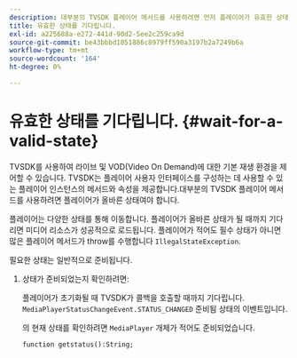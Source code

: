 ```yaml
---
description: 대부분의 TVSDK 플레이어 메서드를 사용하려면 먼저 플레이어가 유효한 상태여야 합니다.
title: 유효한 상태를 기다립니다.
exl-id: a225688a-e272-441d-90d2-5ee2c259ca9d
source-git-commit: be43bbbd1051886c8979ff590a3197b2a7249b6a
workflow-type: tm+mt
source-wordcount: '164'
ht-degree: 0%

---
```


# 유효한 상태를 기다립니다. {#wait-for-a-valid-state}

TVSDK를 사용하여 라이브 및 VOD(Video On Demand)에 대한 기본 재생 환경을 제어할 수 있습니다. TVSDK는 플레이어 사용자 인터페이스를 구성하는 데 사용할 수 있는 플레이어 인스턴스의 메서드와 속성을 제공합니다.대부분의 TVSDK 플레이어 메서드를 사용하려면 플레이어가 올바른 상태여야 합니다.

플레이어는 다양한 상태를 통해 이동합니다. 플레이어가 올바른 상태가 될 때까지 기다리면 미디어 리소스가 성공적으로 로드됩니다. 플레이어가 적어도 필수 상태가 아니면 많은 플레이어 메서드가 throw를 수행합니다 `IllegalStateException`.

필요한 상태는 일반적으로 준비됩니다.

1. 상태가 준비되었는지 확인하려면:

   플레이어가 초기화될 때 TVSDK가 콜백을 호출할 때까지 기다립니다. `MediaPlayerStatusChangeEvent.STATUS_CHANGED` 준비됨 상태의 이벤트입니다.

   의 현재 상태를 확인하려면 `MediaPlayer` 개체가 적어도 준비되었습니다.

   ```
   function getstatus():String;
   ```
